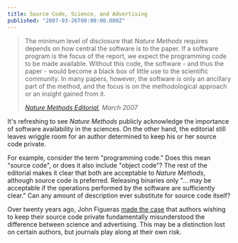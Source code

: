 ```yaml
---
title: Source Code, Science, and Advertising
published: "2007-03-26T00:00:00.000Z"
---
```


> The minimum level of disclosure that *Nature Methods* requires depends on how central the software is to the paper. If a software program is the focus of the report, we expect the programming code to be made available. Without this code, the software - and thus the paper - would become a black box of little use to the scientific community. In many papers, however, the software is only an ancillary part of the method, and the focus is on the methodological approach or an insight gained from it.
>
><cite>[Nature Methods Editorial](http://dx.doi.org/10.1038/nmeth0307-189), March 2007</cite>

It's refreshing to see *Nature Methods* publicly acknowledge the importance of software availability in the sciences. On the other hand, the editorial still leaves wriggle room for an author determined to keep his or her source code private.

For example, consider the term "programming code." Does this mean "source code", or does it also include "object code"? The rest of the editorial makes it clear that both are acceptable to *Nature Methods*, although source code is preferred. Releasing binaries only "... may be acceptable if the operations performed by the software are sufficiently clear." Can any amount of description ever substitute for source code itself?

Over twenty years ago, John Figueras [made the case](/articles/2006/08/23/readily-available-without-infringements-or-restrictions) that authors wishing to keep their source code private fundamentally misunderstood the difference between science and advertising. This may be a distinction lost on certain authors, but journals play along at their own risk.